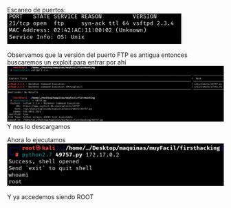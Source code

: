 Escaneo de puertos:
![](../../../Images/Pasted%20image%2020240707202327.png)

Observamos que la versión del puerto FTP es antigua entonces buscaremos un exploit para entrar por ahí
![](../../../Images/Pasted%20image%2020240707202814.png)
Y nos lo descargamos

Ahora lo ejecutamos
![](../../../Images/Pasted%20image%2020240707203025.png)

Y ya accedemos siendo ROOT

